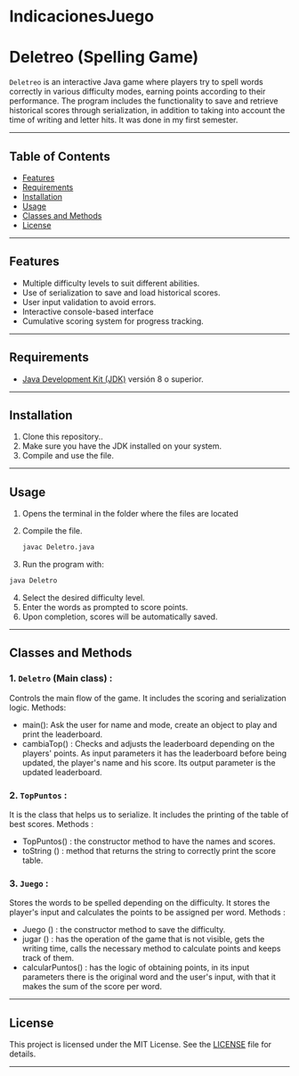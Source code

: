 # IndicacionesJuego


# Deletreo (Spelling Game)



`Deletreo` is an interactive Java game where players try to spell words correctly in various difficulty modes, earning points according to their performance. The program includes the functionality to save and retrieve historical scores through serialization, in addition to taking into account the time of writing and letter hits. It was done in my first semester.

---

## Table of Contents

- [Features](#features)
- [Requirements](#requirements)
- [Installation](#installation)
- [Usage](#usage)
- [Classes and Methods](#classes-and-methods)
- [License](#license)

---

## Features

- Multiple difficulty levels to suit different abilities.
- Use of serialization to save and load historical scores.
- User input validation to avoid errors.
- Interactive console-based interface
- Cumulative scoring system for progress tracking.

---


## Requirements

- [Java Development Kit (JDK)](https://www.oracle.com/java/technologies/javase-downloads.html) versión 8 o superior.

---

## Installation

1. Clone this repository..
2. Make sure you have the JDK installed on your system.
3. Compile and use the file.

---

## Usage

1. Opens the terminal in the folder where the files are located
2. Compile the file.

   ```bash
   javac Deletro.java
   ```
3. Run the program with:

  ```bash
  java Deletro
  ```
4. Select the desired difficulty level.
5. Enter the words as prompted to score points.
6. Upon completion, scores will be automatically saved.
---

## Classes and Methods

### 1. `Deletro` (Main class) :
  Controls the main flow of the game. It includes the scoring and serialization logic. Methods:
  - main(): Ask the user for name and mode, create an object to play and print the leaderboard.
  - cambiaTop() : Checks and adjusts the leaderboard depending on the players' points. As input parameters it has the leaderboard before being updated, the player's name and his score. Its output parameter is the updated leaderboard.

  
### 2. `TopPuntos` :
  It is the class that helps us to serialize. It includes the printing of the table of best scores. Methods :
  - TopPuntos() : the constructor method to have the names and scores.
  - toString () : method that returns the string to correctly print the score table.
  
### 3. `Juego` :
  Stores the words to be spelled depending on the difficulty. It stores the player's input and calculates the points to be assigned per word. Methods :
  - Juego () : the constructor method to save the difficulty.
  - jugar () : has the operation of the game that is not visible, gets the writing time, calls the necessary method to calculate points and keeps track of them.
  - calcularPuntos() : has the logic of obtaining points, in its input parameters there is the original word and the user's input, with that it makes the sum of the score per word.

  
---

## License

This project is licensed under the MIT License. See the [LICENSE](LICENSE) file for details.

---
